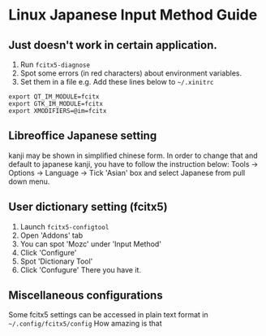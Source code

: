 # Linux Japanese Input Method Guide

## Just doesn't work in certain application. 
1. Run `fcitx5-diagnose`
2. Spot some errors (in red characters) about environment variables. 
3. Set them in a file 
e.g. Add these lines below to `~/.xinitrc`
```
export QT_IM_MODULE=fcitx
export GTK_IM_MODULE=fcitx
export XMODIFIERS=@im=fcitx
```

## Libreoffice Japanese setting
kanji may be shown in simplified chinese form. 
In order to change that and default to japanese kanji, you have to follow the instruction below:
Tools -> Options -> Language -> Tick 'Asian' box and select Japanese from pull down menu.

## User dictionary setting (fcitx5)
1. Launch `fcitx5-configtool` 
2. Open 'Addons' tab
3. You can spot 'Mozc' under 'Input Method' 
4. Click 'Configure'
5. Spot 'Dictionary Tool'
6. Click 'Confugure'
There you have it. 

## Miscellaneous configurations
Some fcitx5 settings can be accessed in plain text format in 
`~/.config/fcitx5/config`
How amazing is that


